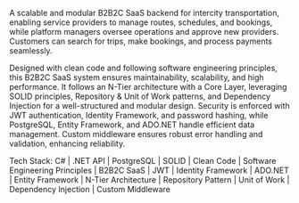A scalable and modular B2B2C SaaS backend for intercity transportation, enabling service providers to manage routes, schedules, and bookings, while platform managers oversee operations and approve new providers. Customers can search for trips, make bookings, and process payments seamlessly.

Designed with clean code and following software engineering principles, this B2B2C SaaS system ensures maintainability, scalability, and high performance. It follows an N-Tier architecture with a Core Layer, leveraging SOLID principles, Repository & Unit of Work patterns, and Dependency Injection for a well-structured and modular design. Security is enforced with JWT authentication, Identity Framework, and password hashing, while PostgreSQL, Entity Framework, and ADO.NET handle efficient data management. Custom middleware ensures robust error handling and validation, enhancing reliability.

Tech Stack:
C# | .NET API | PostgreSQL | SOLID | Clean Code | Software Engineering Principles | B2B2C SaaS | JWT | Identity Framework | ADO.NET | Entity Framework | N-Tier Architecture | Repository Pattern | Unit of Work | Dependency Injection | Custom Middleware
